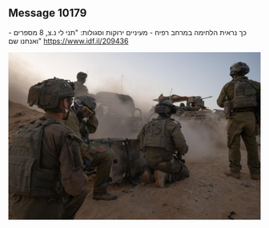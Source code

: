 ## Message 10179

כך נראית הלחימה במרחב רפיח - מעיניים ירוקות וסגולות:
"תני לי נ.צ, 8 מספרים - ואנחנו שם"
https://www.idf.il/209436

![Photo](10179/10179_photo.jpg)
